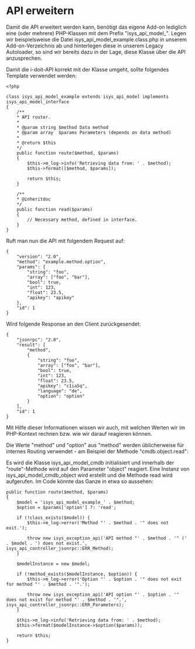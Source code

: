 # API erweitern

Damit die API erweitert werden kann, benötigt das eigene Add-on lediglich eine (oder mehrere) PHP-Klassen mit dem Prefix "isys_api_model_". Legen wir beispielsweise die Datei isys_api_model_example.class.php in unserem Add-on-Verzeichnis ab und hinterlegen diese in unserem Legacy Autoloader, so sind wir bereits dazu in der Lage, diese Klasse über die API anzusprechen.

Damit die i-doit-API korrekt mit der Klasse umgeht, sollte folgendes Template verwendet werden:

    <?php

    class isys_api_model_example extends isys_api_model implements isys_api_model_interface
    {
        /**
        * API router.
        *
        * @param string $method Data method
        * @param array  $params Parameters (depends on data method)
        *
        * @return $this
        */
        public function route($method, $params)
        {
            $this->m_log->info('Retrieving data from: ' . $method);
            $this->format([$method, $params]);

            return $this;
        }

        /**
        * @inheritdoc
        */
        public function read($params)
        {
            // Necessary method, defined in interface.
        }
    }

Ruft man nun die API mit folgendem Request auf:

    {
        "version": "2.0",
        "method": "example.method.option",
        "params": {
            "string": "foo",
            "array": ["foo", "bar"],
            "bool": true,
            "int": 123,
            "float": 23.5,
            "apikey": "apikey"
        },
        "id": 1
    }

Wird folgende Response an den Client zurückgesendet:

    {
        "jsonrpc": "2.0",
        "result": [
            "method",
            {
                "string": "foo",
                "array": ["foo", "bar"],
                "bool": true,
                "int": 123,
                "float": 23.5,
                "apikey": "c1ia5q",
                "language": "de",
                "option": "option"
            }
        ],
        "id": 1
    }

Mit Hilfe dieser Informationen wissen wir auch, mit welchen Werten wir im PHP-Kontext rechnen bzw. wie wir darauf reagieren können.

Die Werte "method" und "option" aus "method" werden üblicherweise für internes Routing verwendet - am Beispiel der Methode "cmdb.object.read":

Es wird die Klasse isys\_api\_model\_cmdb initialisiert und innerhalb der "route"-Methode wird auf den Parameter "object" reagiert. Eine Instanz von isys\_api\_model\_cmdb\_object wird erstellt und die Methode read wird aufgerufen. Im Code könnte das Ganze in etwa so aussehen:

    public function route($method, $params)
    {
        $model = 'isys_api_model_example_' . $method;
        $option = $params['option'] ?: 'read';

        if (!class_exists($model)) {
            $this->m_log->error('Method "' . $method . '" does not exit.');

            throw new isys_exception_api('API method "' . $method . '" (' . $model . ') does not exist.', isys_api_controller_jsonrpc::ERR_Method);
        }

        $modelInstance = new $model;

        if (!method_exists($modelInstance, $option)) {
            $this->m_log->error('Option "' . $option . '" does not exit for method "' . $method . '".');

            throw new isys_exception_api('API option "' . $option . '" does not exist for method "' . $method . '".', isys_api_controller_jsonrpc::ERR_Parameters);
        }

        $this->m_log->info('Retrieving data from: ' . $method);
        $this->format($modelInstance->$option($params));

        return $this;
    }
